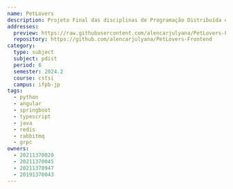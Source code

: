 ```yaml
---
name: PetLovers
description: Projeto Final das disciplinas de Programação Distribuída e Desenvolvimento e Execução de Projetos de Software que visa promover a adoção responsável onde tutores e interessados conseguem interagir e adicionar pets para adoção.
addresses:
  preview: https://raw.githubusercontent.com/alencarjulyana/PetLovers-Frontend/main/preview-petlovers.jpg
  repository: https://github.com/alencarjulyana/PetLovers-Frontend
category:
  type: subject
  subject: pdist
  period: 6
  semester: 2024.2
  course: cstsi
  campus: ifpb-jp
tags:
  - python
  - angular
  - springboot
  - typescript
  - java
  - redis
  - rabbitmq
  - grpc
owners:
  - 20211370020
  - 20211370045
  - 20211370947
  - 20191370043
---
```

